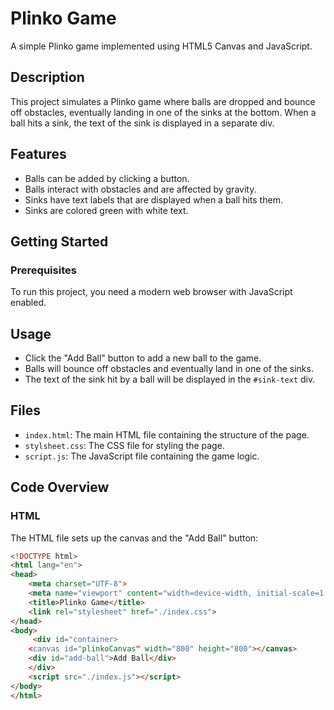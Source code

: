 # Plinko Game

A simple Plinko game implemented using HTML5 Canvas and JavaScript.

## Description

This project simulates a Plinko game where balls are dropped and bounce off obstacles, eventually landing in one of the sinks at the bottom. When a ball hits a sink, the text of the sink is displayed in a separate div.

## Features

- Balls can be added by clicking a button.
- Balls interact with obstacles and are affected by gravity.
- Sinks have text labels that are displayed when a ball hits them.
- Sinks are colored green with white text.

## Getting Started

### Prerequisites

To run this project, you need a modern web browser with JavaScript enabled.


## Usage

- Click the "Add Ball" button to add a new ball to the game.
- Balls will bounce off obstacles and eventually land in one of the sinks.
- The text of the sink hit by a ball will be displayed in the `#sink-text` div.

## Files

- `index.html`: The main HTML file containing the structure of the page.
- `stylsheet.css`: The CSS file for styling the page.
- `script.js`: The JavaScript file containing the game logic.

## Code Overview

### HTML

The HTML file sets up the canvas and the "Add Ball" button:

```html
<!DOCTYPE html>
<html lang="en">
<head>
    <meta charset="UTF-8">
    <meta name="viewport" content="width=device-width, initial-scale=1.0">
    <title>Plinko Game</title>
    <link rel="stylesheet" href="./index.css">
</head>
<body>
     <div id="container>
    <canvas id="plinkoCanvas" width="800" height="800"></canvas>
    <div id="add-ball">Add Ball</div>
    </div>
    <script src="./index.js"></script>
</body>
</html>
